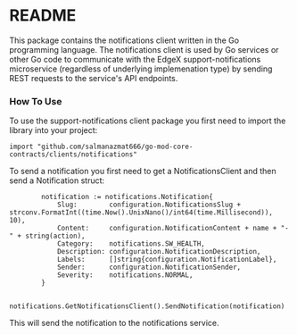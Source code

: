 # README #
This package contains the notifications client written in the Go programming language.  The notifications client is used by Go services or other Go code to communicate with the EdgeX support-notifications microservice (regardless of underlying implemenation type) by sending REST requests to the service's API endpoints.

### How To Use ###
To use the support-notifications client package you first need to import the library into your project:
```
import "github.com/salmanazmat666/go-mod-core-contracts/clients/notifications"
```
To send a notification you first need to get a NotificationsClient and then send a Notification struct:
```
		notification := notifications.Notification{
			Slug:        configuration.NotificationsSlug + strconv.FormatInt((time.Now().UnixNano()/int64(time.Millisecond)), 10),
			Content:     configuration.NotificationContent + name + "-" + string(action),
			Category:    notifications.SW_HEALTH,
			Description: configuration.NotificationDescription,
			Labels:      []string{configuration.NotificationLabel},
			Sender:      configuration.NotificationSender,
			Severity:    notifications.NORMAL,
		}

		notifications.GetNotificationsClient().SendNotification(notification)
```
This will send the notification to the notifications service.
